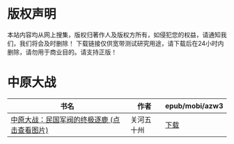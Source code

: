# 版权声明

本站内容均从网上搜集，版权归著作人及版权方所有，如侵犯您的权益，请通知我们，我们将会及时删除！ 下载链接仅供宽带测试研究用途，请下载后在24小时内删除，请勿用于商业目的。请支持正版！

# 中原大战

| 书名 | 作者 | epub/mobi/azw3 |
| --- | --- | --- |
| [中原大战：民国军阀的终极逐鹿 (点击查看图片)](https://www.dushupai.com/attachment/2024/06/01/f5924e78c38b048e.jpg) | 关河五十州 | [下载](https://url89.ctfile.com/f/31084289-1357006606-dd3be8?p=8866) |

